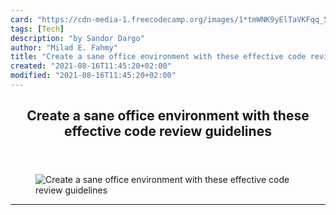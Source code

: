 ```yaml
---
card: "https://cdn-media-1.freecodecamp.org/images/1*tmWNK9yElTaVKFqq_5C6qQ.png"
tags: [Tech]
description: "by Sandor Dargo"
author: "Milad E. Fahmy"
title: "Create a sane office environment with these effective code review guidelines"
created: "2021-08-16T11:45:20+02:00"
modified: "2021-08-16T11:45:20+02:00"
---
```

<div class="site-wrapper">
<main id="site-main" class="site-main outer">
<div class="inner">
<article class="post-full post tag-tech tag-programming tag-productivity tag-self-improvement tag-technology ">
<header class="post-full-header">
<h1 class="post-full-title">Create a sane office environment with these effective code review guidelines</h1>
</header>
<figure class="post-full-image">
<picture>
<source media="(max-width: 700px)" sizes="1px" srcset="data:image/gif;base64,R0lGODlhAQABAIAAAAAAAP///yH5BAEAAAAALAAAAAABAAEAAAIBRAA7 1w">
<source media="(min-width: 701px)" sizes="(max-width: 800px) 400px,
(max-width: 1170px) 700px,
1400px" srcset="https://cdn-media-1.freecodecamp.org/images/1*tmWNK9yElTaVKFqq_5C6qQ.png 300w,
https://cdn-media-1.freecodecamp.org/images/1*tmWNK9yElTaVKFqq_5C6qQ.png 600w,
https://cdn-media-1.freecodecamp.org/images/1*tmWNK9yElTaVKFqq_5C6qQ.png 1000w,
https://cdn-media-1.freecodecamp.org/images/1*tmWNK9yElTaVKFqq_5C6qQ.png 2000w">
<img onerror="this.style.display='none'" src="https://cdn-media-1.freecodecamp.org/images/1*tmWNK9yElTaVKFqq_5C6qQ.png" alt="Create a sane office environment with these effective code review guidelines">
</picture>
</figure>
<section class="post-full-content">
<div class="post-content medium-migrated-article">
</div>
<hr>
</section>
</article>
</div>
</main>
</div>
<!-- Google Tag Manager (noscript) -->
<!-- End Google Tag Manager (noscript) -->
